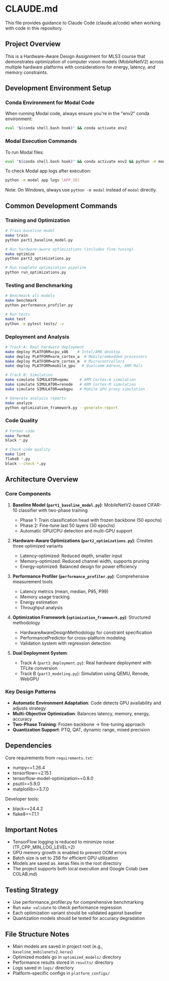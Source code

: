 
# CLAUDE.md

This file provides guidance to Claude Code (claude.ai/code) when working with code in this repository.

## Project Overview

This is a Hardware-Aware Design Assignment for MLS3 course that demonstrates optimization of computer vision models (MobileNetV2) across multiple hardware platforms with considerations for energy, latency, and memory constraints.

## Development Environment Setup

### Conda Environment for Modal Code
When running Modal code, always ensure you're in the "env2" conda environment:
```bash
eval "$(conda shell.bash hook)" && conda activate env2
```

### Modal Execution Commands
To run Modal files:
```bash
eval "$(conda shell.bash hook)" && conda activate env2 && python -m modal run XXX.py
```

To check Modal app logs after execution:
```bash
python -m modal app logs [APP_ID]
```

Note: On Windows, always use `python -m modal` instead of `modal` directly.

## Common Development Commands

### Training and Optimization
```bash
# Train baseline model
make train
python part1_baseline_model.py

# Run hardware-aware optimizations (includes fine-tuning)
make optimize
python part2_optimizations.py

# Run complete optimization pipeline
python run_optimizations.py
```

### Testing and Benchmarking
```bash
# Benchmark all models
make benchmark
python performance_profiler.py

# Run tests
make test
python -m pytest tests/ -v
```

### Deployment and Analysis
```bash
# Track A: Real hardware deployment
make deploy PLATFORM=cpu_x86    # Intel/AMD desktop
make deploy PLATFORM=arm_cortex_a  # Mobile/embedded processors
make deploy PLATFORM=arm_cortex_m  # Microcontrollers
make deploy PLATFORM=mobile_gpu   # Qualcomm Adreno, ARM Mali

# Track B: Simulation
make simulate SIMULATOR=qemu     # ARM Cortex-A simulation
make simulate SIMULATOR=renode   # ARM Cortex-M simulation
make simulate SIMULATOR=webgpu   # Mobile GPU proxy simulation

# Generate analysis reports
make analyze
python optimization_framework.py --generate-report
```

### Code Quality
```bash
# Format code
make format
black *.py

# Check code quality
make lint
flake8 *.py
black --check *.py
```

## Architecture Overview

### Core Components

1. **Baseline Model (`part1_baseline_model.py`)**: MobileNetV2-based CIFAR-10 classifier with two-phase training
   - Phase 1: Train classification head with frozen backbone (50 epochs)
   - Phase 2: Fine-tune last 50 layers (30 epochs)
   - Automatic GPU/CPU detection and multi-GPU support

2. **Hardware-Aware Optimizations (`part2_optimizations.py`)**: Creates three optimized variants
   - Latency-optimized: Reduced depth, smaller input
   - Memory-optimized: Reduced channel width, supports pruning
   - Energy-optimized: Balanced design for power efficiency

3. **Performance Profiler (`performance_profiler.py`)**: Comprehensive measurement tools
   - Latency metrics (mean, median, P95, P99)
   - Memory usage tracking
   - Energy estimation
   - Throughput analysis

4. **Optimization Framework (`optimization_framework.py`)**: Structured methodology
   - HardwareAwareDesignMethodology for constraint specification
   - PerformancePredictor for cross-platform modeling
   - Validation system with regression detection

5. **Dual Deployment System**:
   - Track A (`part3_deployment.py`): Real hardware deployment with TFLite conversion
   - Track B (`part3_modeling.py`): Simulation using QEMU, Renode, WebGPU

### Key Design Patterns

- **Automatic Environment Adaptation**: Code detects GPU availability and adjusts strategy
- **Multi-Objective Optimization**: Balances latency, memory, energy, accuracy
- **Two-Phase Training**: Frozen backbone → fine-tuning approach
- **Quantization Support**: PTQ, QAT, dynamic range, mixed precision

## Dependencies

Core requirements from `requirements.txt`:
- numpy==1.26.4
- tensorflow==2.15.1
- tensorflow-model-optimization==0.8.0
- psutil>=5.9.0
- matplotlib>=3.7.0

Developer tools:
- black==24.4.2
- flake8==7.1.1

## Important Notes

- TensorFlow logging is reduced to minimize noise (TF_CPP_MIN_LOG_LEVEL=2)
- GPU memory growth is enabled to prevent OOM errors
- Batch size is set to 256 for efficient GPU utilization
- Models are saved as .keras files in the root directory
- The project supports both local execution and Google Colab (see COLAB.md)

## Testing Strategy

- Use performance_profiler.py for comprehensive benchmarking
- Run `make validate` to check performance regression
- Each optimization variant should be validated against baseline
- Quantization models should be tested for accuracy degradation

## File Structure Notes

- Main models are saved in project root (e.g., `baseline_mobilenetv2.keras`)
- Optimized models go in `optimized_models/` directory
- Performance results stored in `results/` directory
- Logs saved in `logs/` directory
- Platform-specific configs in `platform_configs/`